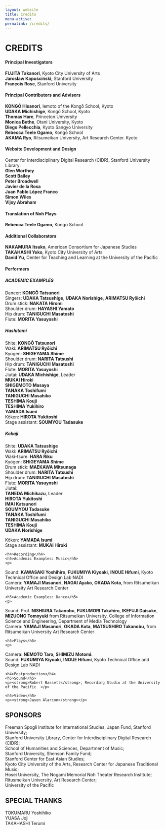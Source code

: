 ```yaml
---
layout: website
title: Credits
menu-active:
permalink: /credits/
---
```

<main class="page-content">
  <div class="text-container">
    <h1>CREDITS</h1>
    <h4>Principal Investigators</h4>
<p><strong>FUJITA Takanori</strong>, Kyoto City University of Arts
<br><strong>Jarosław Kapuściński</strong>, Stanford University<br>
<strong>François Rose</strong>, Stanford University</p>

  <h4>Principal Contributors and Advisors</h4>
  <p><strong>KONGŌ Hisanori</strong>, Iemoto of the Kongō School, Kyoto<br>
  <strong>UDAKA Michishige</strong>, Kongō School, Kyoto<br>
  <strong>Thomas Hare</strong>, Princeton University<br>
  <strong>Monica Bethe</strong>, Otani University, Kyoto<br>
  <strong>Diego Pellecchia</strong>, Kyoto Sangyo University<br>
  <strong>Rebecca Teele Ogamo</strong>, Kongō School<br>
  <strong>AKAMA Ryo</strong>, Ritsumeikan University, Art Research Center. Kyoto
</p>
  <h4>Website Development and Design</h4>
  <p>Center for Interdisciplinary Digital Research (CIDR), Stanford University Library:<br>
<strong>Glen Worthey</strong><br>
<strong>Scott Bailey</strong><br>
<strong>Peter Broadwell</strong><br>
<strong>Javier de la Rosa</strong><br>
<strong>Juan Pablo López Franco</strong><br>
<strong>Simon Wiles</strong><br>
<strong>Vijoy Abraham</strong>

</p>

  <h4>Translation of Noh Plays</h4>
  <p><strong>Rebecca Teele Ogamo</strong>, Kongō School</p>

  <h4>Additional Collaborators</h4>
  <p><strong>NAKAMURA Itsuko</strong>, American Consortium for Japanese Studies<br>
  <strong>TAKAHASHI Yoko</strong>, Kyoto City University of Arts
  <br><strong>David Yu</strong>, Center for Teaching and Learning at the University of the Pacific</p>

  <h4>Performers</h4>
  <h5>ACADEMIC EXAMPLES</h5>
  <p>Dancer:  <strong>KONGŌ Tatsunori</strong><br>
  Singers:  <strong>UDAKA Tatsushige</strong>, <strong>UDAKA Norishige</strong>, <strong>ARIMATSU Ryōichi</strong><br>
  Drum stick:  <strong>NAKATA Hiromi</strong><br>
  Shoulder drum: <strong>HAYASHI Yamato</strong><br>
  Hip drum: <strong>TANIGUCHI Masatoshi</strong><br>
  Flute: <strong>MORITA Yasuyoshi</strong></p>

  <h5>Hashitomi</h5>
  <p>Shite: <strong>KONGŌ Tatsunori</strong><br>
  Waki: <strong>ARIMATSU Ryōichi</strong><br>
  Kyōgen: <strong>SHIGEYAMA Shime</strong><br>
  Shoulder drum: <strong>NARITA Tatsushi</strong><br>
  Hip drum: <strong>TANIGUCHI Masatoshi</strong><br>
  Flute: <strong>MORITA Yasuyoshi</strong><br>
  Jiutai: <strong>UDAKA Michishige</strong>, Leader<br>
  <strong>MUKAI Hiroki</strong><br>
  	<strong>SHIGEMOTO Masaya</strong><br>
  	<strong>TANAKA Toshifumi</strong><br>
  <strong>TANIGUCHI Masahiko</strong><br>
  	<strong>TESHIMA Kouji</strong><br>
  <strong>TESHIMA Yukihiro</strong><br>
  <strong>YAMADA Isumi</strong><br>
  Kōken: <strong>HIROTA Yukitoshi</strong><br>
  Stage assistant: <strong>SOUMYOU Tadasuke</strong></p>

 <h5>Kokaji</h5>
  <p> Shite: <strong>UDAKA Tatsushige</strong><br>
  Waki: <strong>ARIMATSU Ryōichi</strong><br>
  Waki-tsure: <strong>HARA Riku</strong><br>
  Kyōgen: <strong>SHIGEYAMA Shime</strong><br>
  Drum stick:  <strong>MAEKAWA Mitsunaga</strong><br>
  Shoulder drum: <strong>NARITA Tatsushi</strong><br>
  Hip drum: <strong>TANIGUCHI Masatoshi</strong><br>
  Flute: <strong>MORITA Yasuyoshi</strong><br>
  Jiutai:	<br>
  <strong>TANEDA Michikazu</strong>, Leader<br>
  <strong>HIROTA Yukitoshi</strong><br>
  	<strong>IMAI Katsunori</strong><br>
  <strong>SOUMYOU Tadasuke</strong><br>
  	<strong>TANAKA Toshifumi</strong><br>
  <strong>TANIGUCHI Masahiko</strong><br>
  	<strong>TESHIMA Kouji</strong><br>
  	<strong>UDAKA Norishige</strong><br>

  Kōken: <strong>YAMADA Isumi</strong><br>
  Stage assistant: <strong>MUKAI Hiroki</strong>

  </p>



    <h4>Recording</h4>
    <h5>Academic Examples: Music</h5>
    <p>
  Sound: <strong>KAWASAKI Yoshihiro</strong>,  <strong>FUKUMIYA Kiyoaki</strong>, <strong>INOUE Hifumi</strong>, Kyoto Technical Office and Design Lab NADI<br>
  Camera: <strong>YAMAJI Masanori</strong>, <strong>NAGAI Ayako</strong>, <strong>OKADA Kota</strong>, from Ritsumeikan University Art Research Center

  </p>

    <h5>Academic Examples: Dance</h5>
    <p>
  Sound: Prof. <strong>NISHIURA Takanobu</strong>, <strong>FUKUMORI Takahiro</strong>, <strong>IKEFUJI Daisuke</strong>, <strong>MIZUONO Tomoyuki</strong> from Ritsumeikan University, College of Information Science and Engineering, Department of Media Technology<br>
  Camera:  <strong>YAMAJI Masanori</strong>,  <strong>OKADA Kota</strong>, <strong>MATSUSHIRO Takanobu</strong>, from Ritsumeikan University Art Research Center<br>

  </p>

    <h5>Plays</h5>
    <p>
  Camera: <strong>NEMOTO Taro</strong>, <strong>SHIMIZU Motomi</strong>.<br>
  Sound: <strong>FUKUMIYA Kiyoaki</strong>, <strong>INOUE Hifumi</strong>, Kyoto Technical Office and Design Lab NADI

  </p>

    <h4>Postproduction</h4>
    <h5>Sound</h5>
    <p><strong>Robert Bassett</strong>, Recording Studio at the University of the Pacific  </p>

    <h5>Video</h5>
    <p><strong>Jason Alarcon</strong></p>


  <h2>SPONSORS</h2>
  <p>Freeman Spogli Institute for International Studies, Japan Fund, Stanford University;<br>
  Stanford University Library, Center for Interdisciplinary Digital Research (CIDR);<br>
 School of Humanities and Sciences, Department of Music;<br>
 Stanford University, Shenson Family Fund;<br>
 Stanford Center for East Asian Studies;<br>
 Kyoto City University of the Arts, Research Center for Japanese Traditional Music;<br>
Hosei University, The Nogami Memorial Noh Theater Research Institute;<br>
Ritusmeikan University, Art Research Center;<br>
 University of the Pacific</p>

 <h2>SPECIAL THANKS</h2>
 <p>TOKUMARU Yoshihiko<br>YUASA Joji<br>TAKAHASHI Terumi</p>
  </div>

</main>
